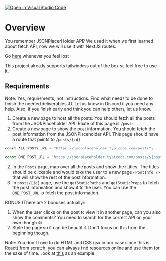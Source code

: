 [![Open in Visual Studio Code](https://classroom.github.com/assets/open-in-vscode-718a45dd9cf7e7f842a935f5ebbe5719a5e09af4491e668f4dbf3b35d5cca122.svg)](https://classroom.github.com/online_ide?assignment_repo_id=12698014&assignment_repo_type=AssignmentRepo)
# Overview

You remember JSONPlacerHolder API? We used it when we first learned about fetch API, now we will use it with NextJS routes.

Go [here](https://nextjs.org/docs/pages/building-your-application/routing/dynamic-routes) whenever you feel lost

This project already supports tailwindcss out of the box so feel free to use it.

## Requirements

Note: Yes, requirements, not instructions. Find what needs to be done to finish the needed deliverables :D. Let us know in Discord if you need any help. Also, if you finish early and think you can help others, let us know.

1. Create a new page to host all the posts. You should fetch all the posts from the JSONPlaceholder API. Route of this page is `/posts`
2. Create a new page to show the post information. You should fetch the post information from the JSONPlaceholder API. This page should have a route that points to `/posts/{id}`

```jsx
const ALL_POSTS_URL = "https://jsonplaceholder.typicode.com/posts";

const ONE_POST_URL = "https://jsonplaceholder.typicode.com/posts/${postId}";
```

2. In the `Posts` page, map over all the posts and show their titles. The titles should be clickable and would take the user to a new page `<PostInfo />` that will show the rest of the post information.
3. In `posts/[id]` page, use the `getStaticPaths` and `getStaticProps` to fetch the post information and show it to the user. You can use the `ONE_POST_URL` to fetch the post information.

BONUS (There are 2 bonuses actually):

1. When the user clicks on the post to view it in another page, can you also show the comments? You need to search for the correct API on your own though 😋
2. Style the page so it can be beautiful. Don't focus on this from the beginning though.

Note: You don't have to do HTML and CSS (jsx in our case since this is React) from scratch, you can always find resources online and use them for the sake of time. Look at [this](https://tailwindcomponents.com/component/post-artical) as an example.
